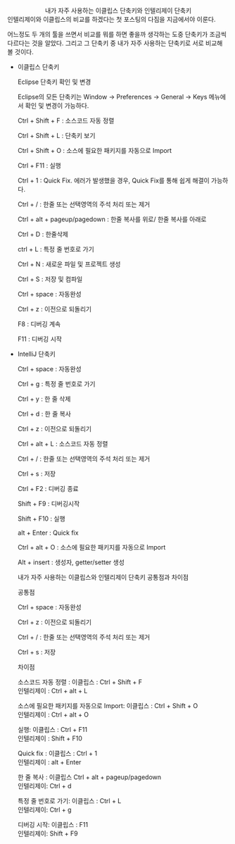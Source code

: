 <center>내가 자주 사용하는 이클립스 단축키와 인텔리제이 단축키</center>
인텔리제이와 이클립스의 비교를 하겠다는 첫 포스팅의 다짐을 지금에서야 이룬다. 

어느정도 두 개의 툴을 쓰면서 비교를 뭐를 하면 좋을까 생각하는 도중 단축키가 조금씩 다르다는 것을 알았다. 그리고 그 단축키 중 내가 자주 사용하는 단축키로 서로 비교해 볼 것이다.

- 이클립스 단축키
  
  Eclipse 단축키 확인 및 변경
  
  Eclipse의 모든 단축키는 Window -> Preferences -> General -> Keys 메뉴에서 확인 및 변경이 가능하다.
   
   Ctrl + Shift + F : 소스코드 자동 정렬
   
   Ctrl + Shift + L : 단축키 보기 

   Ctrl + Shift + O : 소스에 필요한 패키지를 자동으로 Import

   Ctrl + F11 : 실행

   Ctrl + 1 : Quick Fix. 에러가 발생했을 경우, Quick Fix를 통해 쉽게 해결이 가능하다.

   Ctrl + / : 한줄 또는 선택영역의 주석 처리 또는 제거

   Ctrl + alt + pageup/pagedown : 한줄 복사를 위로/ 한줄 복사를 아래로 
   
   Ctrl + D : 한줄삭제

   ctrl + L : 특정 줄 번호로 가기

   Ctrl + N : 새로운 파일 및 프로젝트 생성

   Ctrl + S : 저장 및 컴파일

   Ctrl + space : 자동완성

   Ctrl + z : 이전으로 되돌리기

   F8 : 디버깅 계속
   
   F11 : 디버깅 시작

- IntelliJ 단축키
   
   Ctrl + space : 자동완성

   Ctrl + g : 특정 줄 번호로 가기

   Ctrl + y : 한 줄 삭제

   Ctrl + d : 한 줄 복사

   Ctrl + z : 이전으로 되돌리기

   Ctrl + alt + L : 소스코드 자동 정렬

   Ctrl + / : 한줄 또는 선택영역의 주석 처리 또는 제거

   Ctrl + s : 저장

   Ctrl + F2 : 디버깅 종료

   Shift + F9 : 디버깅시작

   Shift + F10 : 실행

   alt + Enter : Quick fix

    Ctrl + alt + O : 소스에 필요한 패키지를 자동으로 Import

   Alt + insert : 생성자, getter/setter 생성

  내가 자주 사용하는 이클립스와 인텔리제이 단축키 공통점과 차이점

  공통점

  Ctrl + space : 자동완성
  
  Ctrl + z : 이전으로 되돌리기

  Ctrl + / : 한줄 또는 선택영역의 주석 처리 또는 제거

  Ctrl + s : 저장

  차이점

  소스코드 자동 정렬 : 이클립스 : Ctrl + Shift + F<br>        인텔리제이 : Ctrl + alt + L
  
  소스에 필요한 패키지를 자동으로 Import: 이클립스 : Ctrl + Shift + O<br>
  인텔리제이 : Ctrl + alt + O

  실행: 이클립스 : Ctrl + F11<br>
  인텔리제이 : Shift + F10

  Quick fix : 이클립스 : Ctrl + 1<br>
  인텔리제이 : alt + Enter 

  한 줄 복사 : 이클립스 Ctrl + alt + pageup/pagedown<br>
  인텔리제이: Ctrl + d 

  특정 줄 번호로 가기: 이클립스 : Ctrl + L<br>
  인텔리제이: Ctrl + g

  디버깅 시작: 이클립스 : F11<br>
  인텔리제이: Shift + F9
  


  
   



      
   
   
   





